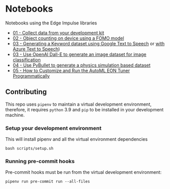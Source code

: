 # Notebooks

Notebooks using the Edge Impulse libraries

- [01 - Collect data from your development kit](./notebooks/01-collect-data-from-board.ipynb)
- [02 - Object counting on device using a FOMO model](./notebooks/02-object-counting-using-fomo.ipynb)
- [03 - Generating a Keyword dataset using Google Text to Speech](./notebooks/03-generate-keyword-spotting-dataset.ipynb) or [with Azure Text to Speech](./notebooks/03-generate-keyword-spotting-dataset-azure.ipynb))
- [03 - Use OpenAI Dall-E to generate an image dataset for image classification](./notebooks/03-generate-dall-e-image-dataset.ipynb)
- [04 - Use PyBullet to generate a physics simulation based dataset](./notebooks/04-generate-physics-simulation-dataset.ipynb)
- [05 - How to Customize and Run the AutoML EON Tuner Programmatically](./notebooks/05-customize-the-EON-tuner.ipynb)


## Contributing

This repo uses `pipenv` to maintain a virtual development environment, therefore, it requires `python` 3.9 and `pip` to be installed in your development machine.

### Setup your development environment

This will install pipenv and all the virtual environment dependencies

```shell
bash scripts/setup.sh
```

### Running pre-commit hooks

Pre-commit hooks must be run from the virtual development environment:

```shell
pipenv run pre-commit run --all-files
```
